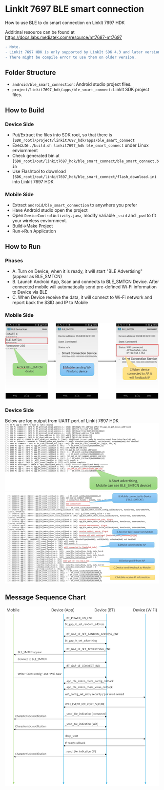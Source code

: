 # LinkIt 7697 BLE smart connection

How to use BLE to do smart connection on LinkIt 7697 HDK

Additinal resource can be found at https://docs.labs.mediatek.com/resource/mt7687-mt7697

```diff
- Note. 
- Linkit 7697 HDK is only supported by LinkIt SDK 4.3 and later version. 
- There might be compile error to use them on older version.
```
## Folder Structure

* `android/ble_smart_connection`: Android studio project files.
* `project/linkit7697_hdk/apps/ble_smart_connect`: LinkIt SDK project files.

## How to Build

### Device Side

* Put/Extract the files into SDK root, so that there is `[SDK_root]/project/linkit7697_hdk/apps/ble_smart_connect`
* Execute `./build.sh linkit7697_hdk ble_smart_connect` under Linux enviornment
* Check generated bin at `[SDK_root]/out/linkit7697_hdk/ble_smart_connect/ble_smart_connect.bin`
* Use Flashtool to download `[SDK_root]/out/linkit7697_hdk/ble_smart_connect/flash_download.ini` into LinkIt 7697 HDK

### Mobile Side

* Extract `android/ble_smart_connection` to anywhere you prefer
* Have Android studio open the project
* Open `DeviceControlActivity.java`, modify variable `_ssid` and `_pwd` to fit your wireless enviornment.
* Build->Make Project
* Run->Run Application

## How to Run

### Phases

* A. Turn on Device, when it is ready, it will start "BLE Advertising" (appear as BLE_SMTCN)
* B. Launch Android App, Scan and connects to BLE_SMTCN Device. After connected mobile will automatically send pre-defined Wi-Fi information to Device via BLE
* C. When Device receive the data, it will connect to Wi-Fi network and report back the SSID and IP to Mobile

### Mobile Side

![Mobile](/images/mobile_side.jpg)

### Device Side

Below are log output from UART port of LinkIt 7697 HDK
![Device_A](/images/device_side_A.jpg)
![Device_BC](/images/device_side_B_C.jpg)

## Message Sequence Chart

![MSC](/images/msc.png)


